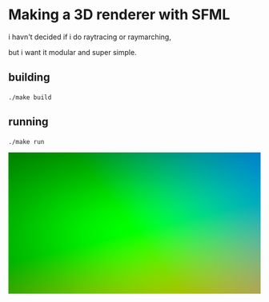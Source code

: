 # Making a 3D renderer with SFML

i havn't decided if i do raytracing or raymarching,

but i want it modular and super simple.

## building

`./make build`

## running 

`./make run`

![ss](./bin/screenshots/4.png)
